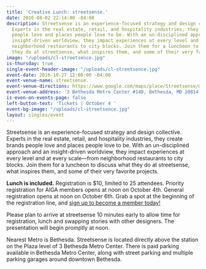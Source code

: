 ```yaml
---
title: 'Creative Lunch: streetsense.'
date: 2016-08-02 22:14:00 -04:00
description: Streetsense is an experience-focused strategy and design collective.
  Experts in the real estate, retail, and hospitality industries, they create brands
  people love and places people love to be. With an un-disciplined approach and an
  insight-driven worldview, they impact experiences at every level and at every scale—from
  neighborhood restaurants to city blocks. Join them for a luncheon to discuss what
  they do at streetsense, what inspires them, and some of their very favorite projects.
image: "/uploads/cl-streetsence.jpg"
is-thursday: true
single-event-header-image: "/uploads/cl-streetsence.jpg"
event-date: 2016-10-27 12:00:00 -04:00
event-venue-name: streetsense.
event-venue-directions: https://www.google.com/maps/place/Streetsense/@38.98455,-77.0972987,17z/data=!3m1!4b1!4m5!3m4!1s0x89b7c97accdc87b9:0x51fedfe6b943bf58!8m2!3d38.98455!4d-77.09511
event-venue-address: '3 Bethesda Metro Center #140, Bethesda, MD 20814'
is-even-on-events-page: false
left-button-text: 'Tickets | October 4 '
event-bg-image: "/uploads/cl-streetsence.jpg"
layout: singles/event
---
```


Streetsense is an experience-focused strategy and design collective. Experts in the real estate, retail, and hospitality industries, they create brands people love and places people love to be. With an un-disciplined approach and an insight-driven worldview, they impact experiences at every level and at every scale—from neighborhood restaurants to city blocks. Join them for a luncheon to discuss what they do at streetsense, what inspires them, and some of their very favorite projects.

**Lunch is included.** Registration is $10, limited to 25 attendees. Priority registration for AIGA members opens at noon on October 4th. General registration opens at noon on October 6th. Grab a spot at the beginning of the registration line, and [sign up to become a member today!](http://www.aiga.org/join)

Please plan to arrive at streetsense 10 minutes early to allow time for registration, lunch and swapping stories with other designers. The presentation will begin promptly at noon.

Nearest Metro is Bethesda. Streetsense is located directly above the station on the Plaza level of 3 Bethesda Metro Center. There is paid parking available in Bethesda Metro Center, along with street parking and multiple parking garages around downtown Bethesda.